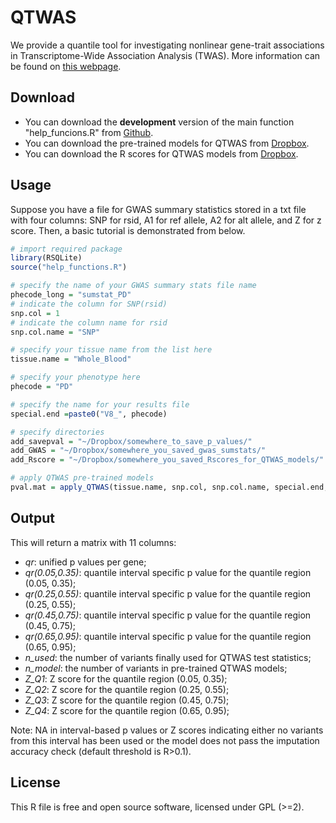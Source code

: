 <!-- README.md is generated from README.Rmd. Please edit that file -->
QTWAS
==========

We provide a quantile tool for investigating nonlinear gene-trait associations in Transcriptome-Wide Association Analysis (TWAS). More information can be found on [this webpage](https://tianyingw.github.io/QTWAS/).

Download
------------

- You can download the **development** version of the main function "help_funcions.R" from [Github](https://github.com/tianyingw/QTWAS).
- You can download the pre-trained models for QTWAS from [Dropbox]().
- You can download the R scores for QTWAS models from [Dropbox]().

Usage
-----
Suppose you have a file for GWAS summary statistics stored in a txt file with four columns: SNP for rsid, A1 for ref allele, A2 for alt allele, and Z for z score. Then, a basic tutorial is demonstrated from below.

``` r
# import required package
library(RSQLite)
source("help_functions.R")

# specify the name of your GWAS summary stats file name
phecode_long = "sumstat_PD" 
# indicate the column for SNP(rsid)
snp.col = 1 
# indicate the column name for rsid
snp.col.name = "SNP" 

# specify your tissue name from the list here
tissue.name = "Whole_Blood" 

# specify your phenotype here
phecode = "PD" 

# specify the name for your results file
special.end =paste0("V8_", phecode) 

# specify directories
add_savepval = "~/Dropbox/somewhere_to_save_p_values/"
add_GWAS = "~/Dropbox/somewhere_you_saved_gwas_sumstats/"
add_Rscore = "~/Dropbox/somewhere_you_saved_Rscores_for_QTWAS_models/"

# apply QTWAS pre-trained models
pval.mat = apply_QTWAS(tissue.name, snp.col, snp.col.name, special.end, phecode_long, add_savemodel, add_GWAS,add_Rscore, add_savepval)

```

Output
-------
This will return a matrix with 11 columns:
- *qr*: unified p values per gene;
- *qr(0.05,0.35)*: quantile interval specific p value for the quantile region (0.05, 0.35);
- *qr(0.25,0.55)*: quantile interval specific p value for the quantile region (0.25, 0.55);
- *qr(0.45,0.75)*: quantile interval specific p value for the quantile region (0.45, 0.75);
- *qr(0.65,0.95)*: quantile interval specific p value for the quantile region (0.65, 0.95);
- *n_used*: the number of variants finally used for QTWAS test statistics;
- *n_model*: the number of variants in pre-trained QTWAS models;
- *Z_Q1*: Z score for the quantile region (0.05, 0.35);
- *Z_Q2*: Z score for the quantile region (0.25, 0.55);
- *Z_Q3*: Z score for the quantile region (0.45, 0.75);
- *Z_Q4*: Z score for the quantile region (0.65, 0.95);

Note: NA in interval-based p values or Z scores indicating either no variants from this interval has been used or the model does not pass the imputation accuracy check (default threshold is R>0.1). 

License
-------

This R file is free and open source software, licensed under GPL (&gt;=2).
